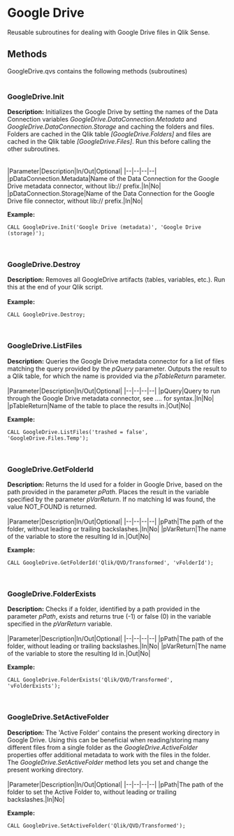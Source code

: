 # Google Drive
Reusable subroutines for dealing with Google Drive files in Qlik Sense.

## Methods
GoogleDrive.qvs contains the following methods (subroutines)  
<br />

### GoogleDrive.Init

**Description:** Initializes the Google Drive by setting the names of the Data Connection variables *GoogleDrive.DataConnection.Metadata* and *GoogleDrive.DataConnection.Storage* and caching the folders and files. Folders are cached in the Qlik table *\[GoogleDrive.Folders\]* and files are cached in the Qlik table *\[GoogleDrive.Files\]*. Run this before calling the other subroutines.  
<br />
<br />
|Parameter|Description|In/Out|Optional|
|--|--|--|--|
|pDataConnection.Metadata|Name of the Data Connection for the Google Drive metadata connector, without lib:// prefix.|In|No|
|pDataConnection.Storage|Name of the Data Connection for the Google Drive file connector, without lib:// prefix.|In|No|  

**Example:**

    CALL GoogleDrive.Init('Google Drive (metadata)', 'Google Drive (storage)');
<br />

### GoogleDrive.Destroy

**Description:** Removes all GoogleDrive artifacts (tables, variables, etc.). Run this at the end of your Qlik script.  
<br />
**Example:**

    CALL GoogleDrive.Destroy;
<br />

### GoogleDrive.ListFiles

**Description:** Queries the Google Drive metadata connector for a list of files matching the query provided by the *pQuery* parameter. Outputs the result to a Qlik table, for which the name is provided via the *pTableReturn* parameter.
<br />
<br />
|Parameter|Description|In/Out|Optional|
|--|--|--|--|
|pQuery|Query to run through the Google Drive metadata connector, see .... for syntax.|In|No|
|pTableReturn|Name of the table to place the results in.|Out|No| 

**Example:**

    CALL GoogleDrive.ListFiles('trashed = false', 'GoogleDrive.Files.Temp');
<br />

### GoogleDrive.GetFolderId

**Description:** Returns the Id used for a folder in Google Drive, based on the path provided in the parameter *pPath*. Places the result in the variable specified by the parameter *pVarReturn*. If no matching Id was found, the value NOT_FOUND is returned.
<br />
<br />
|Parameter|Description|In/Out|Optional|
|--|--|--|--|
|pPath|The path of the folder, without leading or trailing backslashes.|In|No|
|pVarReturn|The name of the variable to store the resulting Id in.|Out|No| 

**Example:**

    CALL GoogleDrive.GetFolderId('Qlik/QVD/Transformed', 'vFolderId');
<br />

### GoogleDrive.FolderExists

**Description:** Checks if a folder, identified by a path provided in the parameter *pPath*, exists and returns true (-1) or false (0) in the variable specified in the *pVarReturn* variable.
<br />
<br />
|Parameter|Description|In/Out|Optional|
|--|--|--|--|
|pPath|The path of the folder, without leading or trailing backslashes.|In|No|
|pVarReturn|The name of the variable to store the resulting Id in.|Out|No| 

**Example:**

    CALL GoogleDrive.FolderExists('Qlik/QVD/Transformed', 'vFolderExists');
<br />

### GoogleDrive.SetActiveFolder

**Description:** The 'Active Folder' contains the present working directory in Google Drive. Using this can be beneficial when reading/storing many different files from a single folder as the *GoogleDrive.ActiveFolder* properties offer additional metadata to work with the files in the folder.
<br />
The *GoogleDrive.SetActiveFolder* method lets you set and change the present working directory. 
<br />
<br />
|Parameter|Description|In/Out|Optional|
|--|--|--|--|
|pPath|The path of the folder to set the Active Folder to, without leading or trailing backslashes.|In|No|

**Example:**

    CALL GoogleDrive.SetActiveFolder('Qlik/QVD/Transformed');
<br />
